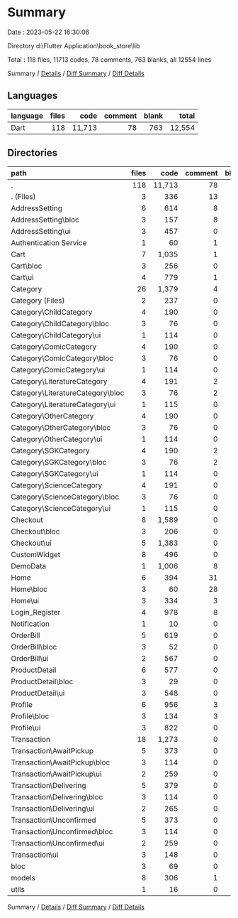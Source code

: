 # Summary

Date : 2023-05-22 16:30:06

Directory d:\\Flutter Application\\book_store\\lib

Total : 118 files,  11713 codes, 78 comments, 763 blanks, all 12554 lines

Summary / [Details](details.md) / [Diff Summary](diff.md) / [Diff Details](diff-details.md)

## Languages
| language | files | code | comment | blank | total |
| :--- | ---: | ---: | ---: | ---: | ---: |
| Dart | 118 | 11,713 | 78 | 763 | 12,554 |

## Directories
| path | files | code | comment | blank | total |
| :--- | ---: | ---: | ---: | ---: | ---: |
| . | 118 | 11,713 | 78 | 763 | 12,554 |
| . (Files) | 3 | 336 | 13 | 22 | 371 |
| AddressSetting | 6 | 614 | 8 | 58 | 680 |
| AddressSetting\\bloc | 3 | 157 | 8 | 43 | 208 |
| AddressSetting\\ui | 3 | 457 | 0 | 15 | 472 |
| Authentication Service | 1 | 60 | 1 | 9 | 70 |
| Cart | 7 | 1,035 | 1 | 65 | 1,101 |
| Cart\\bloc | 3 | 256 | 0 | 46 | 302 |
| Cart\\ui | 4 | 779 | 1 | 19 | 799 |
| Category | 26 | 1,379 | 4 | 149 | 1,532 |
| Category (Files) | 2 | 237 | 0 | 11 | 248 |
| Category\\ChildCategory | 4 | 190 | 0 | 23 | 213 |
| Category\\ChildCategory\\bloc | 3 | 76 | 0 | 18 | 94 |
| Category\\ChildCategory\\ui | 1 | 114 | 0 | 5 | 119 |
| Category\\ComicCategory | 4 | 190 | 0 | 23 | 213 |
| Category\\ComicCategory\\bloc | 3 | 76 | 0 | 18 | 94 |
| Category\\ComicCategory\\ui | 1 | 114 | 0 | 5 | 119 |
| Category\\LiteratureCategory | 4 | 191 | 2 | 24 | 217 |
| Category\\LiteratureCategory\\bloc | 3 | 76 | 2 | 19 | 97 |
| Category\\LiteratureCategory\\ui | 1 | 115 | 0 | 5 | 120 |
| Category\\OtherCategory | 4 | 190 | 0 | 23 | 213 |
| Category\\OtherCategory\\bloc | 3 | 76 | 0 | 18 | 94 |
| Category\\OtherCategory\\ui | 1 | 114 | 0 | 5 | 119 |
| Category\\SGKCategory | 4 | 190 | 2 | 22 | 214 |
| Category\\SGKCategory\\bloc | 3 | 76 | 2 | 18 | 96 |
| Category\\SGKCategory\\ui | 1 | 114 | 0 | 4 | 118 |
| Category\\ScienceCategory | 4 | 191 | 0 | 23 | 214 |
| Category\\ScienceCategory\\bloc | 3 | 76 | 0 | 18 | 94 |
| Category\\ScienceCategory\\ui | 1 | 115 | 0 | 5 | 120 |
| Checkout | 8 | 1,589 | 0 | 72 | 1,661 |
| Checkout\\bloc | 3 | 206 | 0 | 44 | 250 |
| Checkout\\ui | 5 | 1,383 | 0 | 28 | 1,411 |
| CustomWidget | 8 | 496 | 0 | 28 | 524 |
| DemoData | 1 | 1,006 | 8 | 5 | 1,019 |
| Home | 6 | 394 | 31 | 32 | 457 |
| Home\\bloc | 3 | 60 | 28 | 21 | 109 |
| Home\\ui | 3 | 334 | 3 | 11 | 348 |
| Login_Register | 4 | 978 | 8 | 35 | 1,021 |
| Notification | 1 | 10 | 0 | 3 | 13 |
| OrderBill | 5 | 619 | 0 | 26 | 645 |
| OrderBill\\bloc | 3 | 52 | 0 | 20 | 72 |
| OrderBill\\ui | 2 | 567 | 0 | 6 | 573 |
| ProductDetail | 6 | 577 | 0 | 25 | 602 |
| ProductDetail\\bloc | 3 | 29 | 0 | 13 | 42 |
| ProductDetail\\ui | 3 | 548 | 0 | 12 | 560 |
| Profile | 6 | 956 | 3 | 42 | 1,001 |
| Profile\\bloc | 3 | 134 | 3 | 31 | 168 |
| Profile\\ui | 3 | 822 | 0 | 11 | 833 |
| Transaction | 18 | 1,273 | 0 | 129 | 1,402 |
| Transaction\\AwaitPickup | 5 | 373 | 0 | 38 | 411 |
| Transaction\\AwaitPickup\\bloc | 3 | 114 | 0 | 32 | 146 |
| Transaction\\AwaitPickup\\ui | 2 | 259 | 0 | 6 | 265 |
| Transaction\\Delivering | 5 | 379 | 0 | 38 | 417 |
| Transaction\\Delivering\\bloc | 3 | 114 | 0 | 32 | 146 |
| Transaction\\Delivering\\ui | 2 | 265 | 0 | 6 | 271 |
| Transaction\\Unconfirmed | 5 | 373 | 0 | 38 | 411 |
| Transaction\\Unconfirmed\\bloc | 3 | 114 | 0 | 32 | 146 |
| Transaction\\Unconfirmed\\ui | 2 | 259 | 0 | 6 | 265 |
| Transaction\\ui | 3 | 148 | 0 | 15 | 163 |
| bloc | 3 | 69 | 0 | 20 | 89 |
| models | 8 | 306 | 1 | 38 | 345 |
| utils | 1 | 16 | 0 | 5 | 21 |

Summary / [Details](details.md) / [Diff Summary](diff.md) / [Diff Details](diff-details.md)